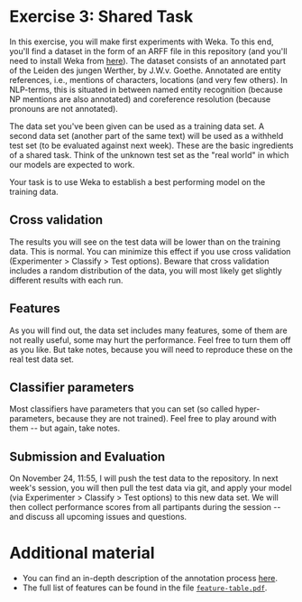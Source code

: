 # Exercise 3: Shared Task

In this exercise, you will make first experiments with Weka. To this end, you'll find a dataset in the form of an ARFF file in this repository (and you'll need to install Weka from [here](https://www.cs.waikato.ac.nz/ml/weka/index.html)). The dataset consists of an annotated part of the Leiden des jungen Werther, by J.W.v. Goethe. Annotated are entity references, i.e., mentions of characters, locations (and very few others). In NLP-terms, this is situated in between named entity recognition (because NP mentions are also annotated) and coreference resolution (because pronouns are not annotated). 

The data set you've been given can be used as a training data set. A second data set (another part of the same text) will be used as a withheld test set (to be evaluated against next week). These are the basic ingredients of a shared task. Think of the unknown test set as the "real world" in which our models are expected to work.

Your task is to use Weka to establish a best performing model on the training data. 

## Cross validation

The results you will see on the test data will be lower than on the training data. This is normal. You can minimize this effect if you use cross validation (Experimenter > Classify > Test options). Beware that cross validation includes a random distribution of the data, you will most likely get slightly different results with each run.

## Features
As you will find out, the data set includes many features, some of them are not really useful, some may hurt the performance. Feel free to turn them off as you like. But take notes, because you will need to reproduce these on the real test data set.

## Classifier parameters
Most classifiers have parameters that you can set (so called hyper-parameters, because they are not trained). Feel free to play around with them -- but again, take notes.

## Submission and Evaluation
On November 24, 11:55, I will push the test data to the repository. In next week's session, you will then pull the test data via git, and apply your model (via Experimenter > Classify > Test options) to this new data set. We will then collect performance scores from all partipants during the session -- and discuss all upcoming issues and questions. 

# Additional material

- You can find an in-depth description of the annotation process [here](https://doi.org/10.1515/9783110693973-010).
- The full list of features can be found in the file [`feature-table.pdf`](feature-table.pdf).

